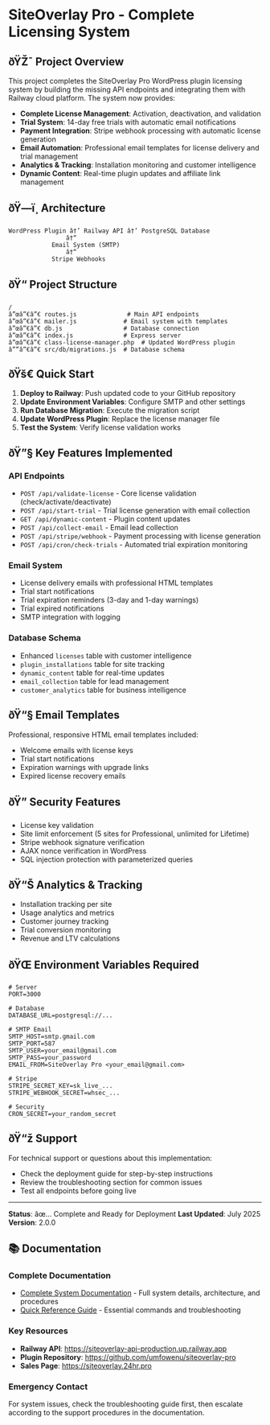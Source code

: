 # SiteOverlay Pro - Complete Licensing System

## ðŸŽ¯ Project Overview

This project completes the SiteOverlay Pro WordPress plugin licensing system by building the missing API endpoints and integrating them with Railway cloud platform. The system now provides:

- **Complete License Management**: Activation, deactivation, and validation
- **Trial System**: 14-day free trials with automatic email notifications
- **Payment Integration**: Stripe webhook processing with automatic license generation
- **Email Automation**: Professional email templates for license delivery and trial management
- **Analytics & Tracking**: Installation monitoring and customer intelligence
- **Dynamic Content**: Real-time plugin updates and affiliate link management

## ðŸ—ï¸ Architecture

```
WordPress Plugin â†’ Railway API â†’ PostgreSQL Database
                â†“
            Email System (SMTP)
                â†“
            Stripe Webhooks
```

## ðŸ“ Project Structure

```
/
â”œâ”€â”€ routes.js              # Main API endpoints
â”œâ”€â”€ mailer.js             # Email system with templates
â”œâ”€â”€ db.js                 # Database connection
â”œâ”€â”€ index.js              # Express server
â”œâ”€â”€ class-license-manager.php  # Updated WordPress plugin
â””â”€â”€ src/db/migrations.js  # Database schema
```

## ðŸš€ Quick Start

1. **Deploy to Railway**: Push updated code to your GitHub repository
2. **Update Environment Variables**: Configure SMTP and other settings
3. **Run Database Migration**: Execute the migration script
4. **Update WordPress Plugin**: Replace the license manager file
5. **Test the System**: Verify license validation works

## ðŸ”§ Key Features Implemented

### API Endpoints
- `POST /api/validate-license` - Core license validation (check/activate/deactivate)
- `POST /api/start-trial` - Trial license generation with email collection
- `GET /api/dynamic-content` - Plugin content updates
- `POST /api/collect-email` - Email lead collection
- `POST /api/stripe/webhook` - Payment processing with license generation
- `POST /api/cron/check-trials` - Automated trial expiration monitoring

### Email System
- License delivery emails with professional HTML templates
- Trial start notifications
- Trial expiration reminders (3-day and 1-day warnings)
- Trial expired notifications
- SMTP integration with logging

### Database Schema
- Enhanced `licenses` table with customer intelligence
- `plugin_installations` table for site tracking
- `dynamic_content` table for real-time updates
- `email_collection` table for lead management
- `customer_analytics` table for business intelligence

## ðŸ“§ Email Templates

Professional, responsive HTML email templates included:
- Welcome emails with license keys
- Trial start notifications
- Expiration warnings with upgrade links
- Expired license recovery emails

## ðŸ” Security Features

- License key validation
- Site limit enforcement (5 sites for Professional, unlimited for Lifetime)
- Stripe webhook signature verification
- AJAX nonce verification in WordPress
- SQL injection protection with parameterized queries

## ðŸ“Š Analytics & Tracking

- Installation tracking per site
- Usage analytics and metrics
- Customer journey tracking
- Trial conversion monitoring
- Revenue and LTV calculations

## ðŸŒ Environment Variables Required

```env
# Server
PORT=3000

# Database
DATABASE_URL=postgresql://...

# SMTP Email
SMTP_HOST=smtp.gmail.com
SMTP_PORT=587
SMTP_USER=your_email@gmail.com
SMTP_PASS=your_password
EMAIL_FROM=SiteOverlay Pro <your_email@gmail.com>

# Stripe
STRIPE_SECRET_KEY=sk_live_...
STRIPE_WEBHOOK_SECRET=whsec_...

# Security
CRON_SECRET=your_random_secret
```

## ðŸ“ž Support

For technical support or questions about this implementation:
- Check the deployment guide for step-by-step instructions
- Review the troubleshooting section for common issues
- Test all endpoints before going live

---

**Status**: âœ… Complete and Ready for Deployment
**Last Updated**: July 2025
**Version**: 2.0.0

## 📚 Documentation

### Complete Documentation
- [Complete System Documentation](docs/COMPLETE_SYSTEM_DOCUMENTATION.md) - Full system details, architecture, and procedures
- [Quick Reference Guide](docs/QUICK_REFERENCE_GUIDE.md) - Essential commands and troubleshooting

### Key Resources
- **Railway API**: https://siteoverlay-api-production.up.railway.app
- **Plugin Repository**: https://github.com/umfowenu/siteoverlay-pro
- **Sales Page**: https://siteoverlay.24hr.pro

### Emergency Contact
For system issues, check the troubleshooting guide first, then escalate according to the support procedures in the documentation.